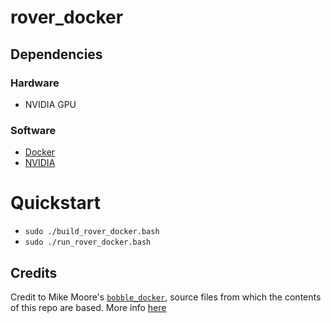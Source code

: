 # rover_docker

## Dependencies
### Hardware
* NVIDIA GPU
### Software
* [Docker](https://docs.docker.com/engine/install/ubuntu/)
* [NVIDIA](https://docs.nvidia.com/datacenter/cloud-native/container-toolkit/install-guide.html#install-guide)

# Quickstart
* `sudo ./build_rover_docker.bash`
* `sudo ./run_rover_docker.bash`

## Credits
Credit to Mike Moore's [`bobble_docker`](https://github.com/super-owesome/bobble_docker.git), source files from which the contents of this repo are based. More info [here](http://moore-mike.com/docker-ros.html)
